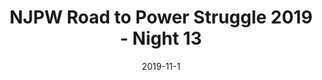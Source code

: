 ---
title: "NJPW Road to Power Struggle 2019 - Night 13"

location: "EDION Arena Osaka #2, Osaka, Japan"
date: 2019-11-1
cagematch: https://www.cagematch.net/en/?id=1&nr=245982
---